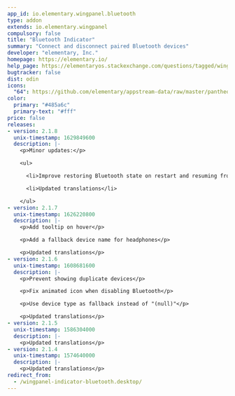 ```yaml
---
app_id: io.elementary.wingpanel.bluetooth
type: addon
extends: io.elementary.wingpanel
compulsory: false
title: "Bluetooth Indicator"
summary: "Connect and disconnect paired Bluetooth devices"
developer: "elementary, Inc."
homepage: https://elementary.io/
help_page: https://elementaryos.stackexchange.com/questions/tagged/wingpanel
bugtracker: false
dist: odin
icons:
  "64": https://github.com/elementary/appstream-data/raw/master/pantheon-data/main/icons/64x64/wingpanel-indicator-bluetooth_preferences-bluetooth.png
color:
  primary: "#485a6c"
  primary-text: "#fff"
price: false
releases:
- version: 2.1.8
  unix-timestamp: 1629849600
  description: |-
    <p>Minor updates:</p>

    <ul>

      <li>Improve restoring Bluetooth state on restart and resuming from suspend</li>

      <li>Updated translations</li>

    </ul>
- version: 2.1.7
  unix-timestamp: 1626220800
  description: |-
    <p>Add tooltip on hover</p>

    <p>Add a fallback device name for headphones</p>

    <p>Updated translations</p>
- version: 2.1.6
  unix-timestamp: 1608681600
  description: |-
    <p>Prevent showing duplicate devices</p>

    <p>Fix animated icon when disabling Bluetooth</p>

    <p>Use device type as fallback instead of "(null)"</p>

    <p>Updated translations</p>
- version: 2.1.5
  unix-timestamp: 1586304000
  description: |-
    <p>Updated translations</p>
- version: 2.1.4
  unix-timestamp: 1574640000
  description: |-
    <p>Updated translations</p>
redirect_from:
  - /wingpanel-indicator-bluetooth.desktop/
---
```


